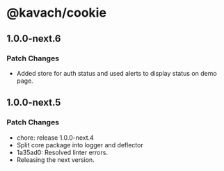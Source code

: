 # @kavach/cookie

## 1.0.0-next.6

### Patch Changes

- Added store for auth status and used alerts to display status on demo page.

## 1.0.0-next.5

### Patch Changes

- chore: release 1.0.0-next.4
- Split core package into logger and deflector
- 1a35ad0: Resolved linter errors.
- Releasing the next version.
